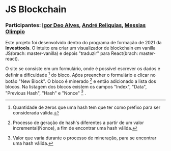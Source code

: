 # JS Blockchain

### Participantes: [Igor Deo Alves](https://github.com/IgorDeo), [André Reliquias](https://github.com/AndreReliquias), [Messias Olimpio](https://github.com/Messiviski)
Este projeto foi desenvolvido dentro do programa de formação de 2021 da **Investtools**. O intuito era criar um visualizador de blockchain em vanilla JS(brach: master-vanilla) e depois "traduzir" para React(brach: master-react). 

O site se consiste em um formulário, onde é possível escrever os dados e definir a dificuldade [^1] do bloco. Aṕos preencher o formulário e clicar no botão "New Block". O bloco é minerado [^2] e então adicionado a lista dos blocos.
Na listagem dos blocos existem os campos "Index", "Data", "Previous Hash", "Hash" e "Nonce" [^3] .


[^1]: Quantidade de zeros que uma hash tem que ter como prefixo para ser considerada válida. 
[^2]: Processo de geração de hash's diferentes a partir de um valor incremental(Nonce), a fim de encontrar uma hash válida. 
[^3]:Valor que varia durante o processo de mineração, para se encontrar uma hash válida.



